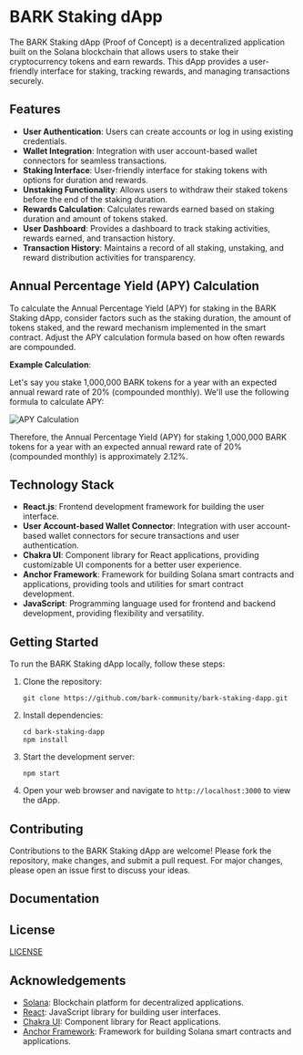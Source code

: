 # BARK Staking dApp

The BARK Staking dApp (Proof of Concept) is a decentralized application built on the Solana blockchain that allows users to stake their cryptocurrency tokens and earn rewards. This dApp provides a user-friendly interface for staking, tracking rewards, and managing transactions securely.

## Features

- **User Authentication**: Users can create accounts or log in using existing credentials.
- **Wallet Integration**: Integration with user account-based wallet connectors for seamless transactions.
- **Staking Interface**: User-friendly interface for staking tokens with options for duration and rewards.
- **Unstaking Functionality**: Allows users to withdraw their staked tokens before the end of the staking duration.
- **Rewards Calculation**: Calculates rewards earned based on staking duration and amount of tokens staked.
- **User Dashboard**: Provides a dashboard to track staking activities, rewards earned, and transaction history.
- **Transaction History**: Maintains a record of all staking, unstaking, and reward distribution activities for transparency.

## Annual Percentage Yield (APY) Calculation

To calculate the Annual Percentage Yield (APY) for staking in the BARK Staking dApp, consider factors such as the staking duration, the amount of tokens staked, and the reward mechanism implemented in the smart contract. Adjust the APY calculation formula based on how often rewards are compounded.

**Example Calculation**:

Let's say you stake 1,000,000 BARK tokens for a year with an expected annual reward rate of 20% (compounded monthly). We'll use the following formula to calculate APY:

![APY Calculation](https://github.com/bark-community/bark-staking-dapp/main/assets/apy.png)

Therefore, the Annual Percentage Yield (APY) for staking 1,000,000 BARK tokens for a year with an expected annual reward rate of 20% (compounded monthly) is approximately 2.12%.

## Technology Stack

- **React.js**: Frontend development framework for building the user interface.
- **User Account-based Wallet Connector**: Integration with user account-based wallet connectors for secure transactions and user authentication.
- **Chakra UI**: Component library for React applications, providing customizable UI components for a better user experience.
- **Anchor Framework**: Framework for building Solana smart contracts and applications, providing tools and utilities for smart contract development.
- **JavaScript**: Programming language used for frontend and backend development, providing flexibility and versatility.

## Getting Started

To run the BARK Staking dApp locally, follow these steps:

1. Clone the repository:

   ```
   git clone https://github.com/bark-community/bark-staking-dapp.git
   ```

2. Install dependencies:

   ```
   cd bark-staking-dapp
   npm install
   ```

3. Start the development server:

   ```
   npm start
   ```

4. Open your web browser and navigate to `http://localhost:3000` to view the dApp.

## Contributing

Contributions to the BARK Staking dApp are welcome! Please fork the repository, make changes, and submit a pull request. For major changes, please open an issue first to discuss your ideas.

## Documentation

## License

 [LICENSE](LICENSE)

## Acknowledgements

- [Solana](https://solana.com/): Blockchain platform for decentralized applications.
- [React](https://reactjs.org/): JavaScript library for building user interfaces.
- [Chakra UI](https://chakra-ui.com/): Component library for React applications.
- [Anchor Framework](https://project-serum.github.io/anchor/): Framework for building Solana smart contracts and applications.